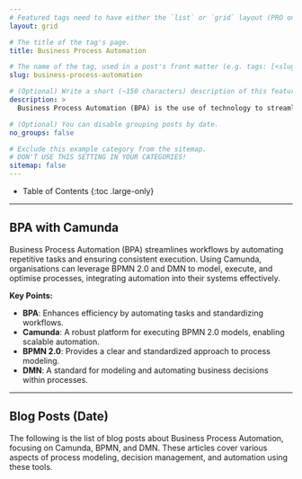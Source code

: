 ```yaml
---
# Featured tags need to have either the `list` or `grid` layout (PRO only).
layout: grid

# The title of the tag's page.
title: Business Process Automation

# The name of the tag, used in a post's front matter (e.g. tags: [<slug>]).
slug: business-process-automation

# (Optional) Write a short (~150 characters) description of this featured tag.
description: >
  Business Process Automation (BPA) is the use of technology to streamline, execute, and optimize complex business processes by reducing manual intervention. It involves designing, managing, and automating workflows to improve efficiency, accuracy, and consistency across organizational operations.

# (Optional) You can disable grouping posts by date.
no_groups: false

# Exclude this example category from the sitemap.
# DON'T USE THIS SETTING IN YOUR CATEGORIES!
sitemap: false
---
```



- Table of Contents
{:toc .large-only}

---
## BPA with Camunda
Business Process Automation (BPA) streamlines workflows by automating repetitive tasks and ensuring consistent 
execution. Using Camunda, organisations can leverage BPMN 2.0 and DMN to model, execute, and optimise processes, 
integrating automation into their systems effectively.

**Key Points:**
* **BPA**: Enhances efficiency by automating tasks and standardizing workflows.
* **Camunda**: A robust platform for executing BPMN 2.0 models, enabling scalable automation.
* **BPMN 2.0**: Provides a clear and standardized approach to process modeling.
* **DMN**: A standard for modeling and automating business decisions within processes.

---
## Blog Posts (Date)
The following is the list of blog posts about Business Process Automation, focusing on Camunda, BPMN, and DMN. These 
articles cover various aspects of process modeling, decision management, and automation using these tools.

